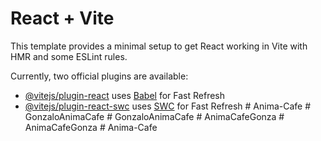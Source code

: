 # React + Vite

This template provides a minimal setup to get React working in Vite with HMR and some ESLint rules.

Currently, two official plugins are available:

- [@vitejs/plugin-react](https://github.com/vitejs/vite-plugin-react/blob/main/packages/plugin-react/README.md) uses [Babel](https://babeljs.io/) for Fast Refresh
- [@vitejs/plugin-react-swc](https://github.com/vitejs/vite-plugin-react-swc) uses [SWC](https://swc.rs/) for Fast Refresh
#   A n i m a - C a f e  
 #   G o n z a l o A n i m a C a f e  
 #   G o n z a l o A n i m a C a f e  
 #   A n i m a C a f e G o n z a  
 #   A n i m a C a f e G o n z a  
 #   A n i m a - C a f e  
 